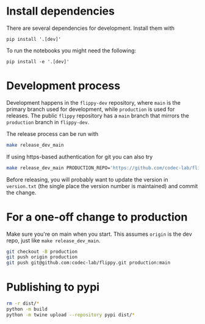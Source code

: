 # Install dependencies

There are several dependencies for development. Install them with
```
pip install '.[dev]'
```

To run the notebooks you might need the following:
```
pip install -e '.[dev]'
```

# Development process

Development happens in the `flippy-dev` repository, where `main` is the primary branch used for development, while `production` is used for releases. The public `flippy` repository has a `main` branch that mirrors the `production` branch in `flippy-dev`.

The release process can be run with
```bash
make release_dev_main
```

If using https-based authentication for git you can also try
```bash
make release_dev_main PRODUCTION_REPO='https://github.com/codec-lab/flippy-dev.git'
```

Before releasing, you will probably want to update the version in `version.txt` (the single place the version number is maintained) and commit the change.

# For a one-off change to production

Make sure you're on main when you start. This assumes `origin` is the dev repo, just like `make release_dev_main`.

```bash
git checkout -B production
git push origin production
git push git@github.com:codec-lab/flippy.git production:main
```

# Publishing to pypi

```bash
rm -r dist/*
python -m build
python -m twine upload --repository pypi dist/*
```
